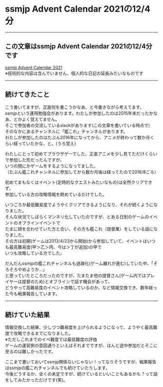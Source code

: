 # ssmjp Advent Calendar 2021の12/4分

----  
## この文章はssmjp Advent Calendar 2021の12/4分です   
[ssmjp Advent Calendar 2021](https://adventar.org/calendars/6215)  
※技術的な内容は含んでいません、個人的な日記の延長みたいなものです   

----  
## 続けてきたこと   
こう書いてますが、正直何を書こうかなあ、と今書きながら考えてます。   
ssmjpという運用勉強会があります。わたしが参加したのは2015年末だったかなあ、とかよく覚えてません。   
そこで参加者の交流しているslackがあります(この文章を書いている時点で)    
そのなかにあるチャンネルに「艦これ」チャンネルがあります。   
わたしが参加したのはたぶん2016年になってから、アニメが終わって数か月くらい経っていたかな、と。(うろ覚え)   
   
わたしにとって初めてブラウザゲーでした、正直アニメを少し見てただけくらいで参加した形だったんですが、   
いつの間にかゲームをするようになってました。   
（たぶん艦これチャンネルに参加してから数か月後は経ってたので2016/8ごろ）   
   
初めてまもなくはイベント(定時的なクエストみたいなもの)は全然クリアできず、   
参加している方の攻略情報を眺めているだけでした。   
   
いつごろか最低難易度でようやくクリアできるようになり、それが続くようになりました。   
そんな状況でしばらくマンネリ化していたのですが、とある日別のゲームのイベントのオフラインイベントで   
たまに顔を合わせていた方と合い、その方も艦これ（提督業）をしている話になりました。   
その方は初期(ゲームは2013/4/23から開始)から参加していて、イベントはいつも最高難易度(甲＞乙＞丙、今は＞丁が追加)の甲で   
いつも攻略している方でした。   
   
だんだんssmjpの艦これチャンネルも過疎化(ゲーム離れが進む)していた中、「そろそろやめようか...」   
と思っていたところだったのですが、たまたま他の提督さん(ゲーム内ではプレイヤーは提督のため)とオフラインで話す機会があって、   
どうやって高難易度のイベント攻略しているのか、など情報交換でき、数年経った今も戦果報告しています。   
   
----  
## 続けていた結果      
情報交換した結果、少しづつ難易度を上げられるようになって、ようやく最高難度で攻略できるまでになりました。   
※ただしこれまでのイベ難度では最低難度の評価   
ゲームの運営側の意図通りといえばそれまでですが、ほんと途中参加だとそこに至るのは難しかったです。   
   
ここまで書いておいてssmjp関係ないじゃない！ってなりそうですが、戦果報告はssmjpの艦これチャンネルでも続けていたりします。   
今後どうするか、全くの未定ですが、続けているといいこともあるかも？って話をしてみたかっただけです(笑)。      
